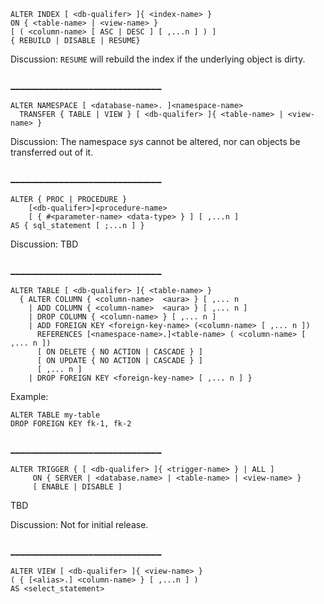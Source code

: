 ```
ALTER INDEX [ <db-qualifer> ]{ <index-name> }
ON { <table-name> | <view-name> }
[ ( <column-name> [ ASC | DESC ] [ ,...n ] ) ]
{ REBUILD | DISABLE | RESUME}
```

Discussion:
`RESUME` will rebuild the index if the underlying object is dirty.

### _______________________________

```
ALTER NAMESPACE [ <database-name>. ]<namespace-name>
  TRANSFER { TABLE | VIEW } [ <db-qualifer> ]{ <table-name> | <view-name> }
```

Discussion:
The namespace *sys* cannot be altered, nor can objects be transferred out of it.

### _______________________________


```
ALTER { PROC | PROCEDURE }
    [<db-qualifer>]<procedure-name>
    [ { #<parameter-name> <data-type> } ] [ ,...n ]
AS { sql_statement [ ;...n ] }
```

Discussion:
TBD

### _______________________________


```
ALTER TABLE [ <db-qualifer> ]{ <table-name> }
  { ALTER COLUMN { <column-name>  <aura> } [ ,... n 
    | ADD COLUMN { <column-name>  <aura> } [ ,... n ]
    | DROP COLUMN { <column-name> } [ ,... n ]
    | ADD FOREIGN KEY <foreign-key-name> (<column-name> [ ,... n ])
      REFERENCES [<namespace-name>.]<table-name> ( <column-name> [ ,... n ])
      [ ON DELETE { NO ACTION | CASCADE } ]
      [ ON UPDATE { NO ACTION | CASCADE } ]
      [ ,... n ]
    | DROP FOREIGN KEY <foreign-key-name> [ ,... n ] }
```

Example:
```
ALTER TABLE my-table
DROP FOREIGN KEY fk-1, fk-2
```

### _______________________________


```
ALTER TRIGGER { [ <db-qualifer> ]{ <trigger-name> } | ALL ]
     ON { SERVER | <database.name> | <table-name> | <view-name> }
     [ ENABLE | DISABLE ]
```
TBD

Discussion:
Not for initial release.

### _______________________________


```
ALTER VIEW [ <db-qualifer> ]{ <view-name> }
( { [<alias>.] <column-name> } [ ,...n ] )
AS <select_statement>
```

